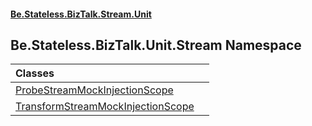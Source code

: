 #### [Be.Stateless.BizTalk.Stream.Unit](README.md 'README')

## Be.Stateless.BizTalk.Unit.Stream Namespace

| Classes | |
| :--- | :--- |
| [ProbeStreamMockInjectionScope](ProbeStreamMockInjectionScope.md 'Be.Stateless.BizTalk.Unit.Stream.ProbeStreamMockInjectionScope') | |
| [TransformStreamMockInjectionScope](TransformStreamMockInjectionScope.md 'Be.Stateless.BizTalk.Unit.Stream.TransformStreamMockInjectionScope') | |
